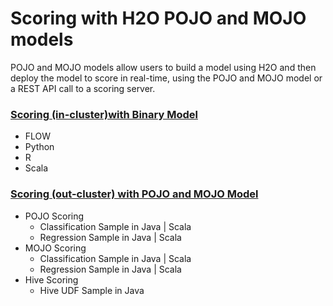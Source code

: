 # Scoring with H2O POJO and MOJO models #

POJO and MOJO models allow users to build a model using H2O and then deploy the model to score in real-time, using the POJO and MOJO model or a REST API call to a scoring server.

### [Scoring (in-cluster)with Binary Model](https://github.com/Avkash/mldl/blob/master/orgs/h2o/guide/scoring/h2o_scoring_incluster.md) ### 
   - FLOW
   - Python
   - R
   - Scala

### [Scoring (out-cluster) with POJO and MOJO Model](https://github.com/Avkash/mldl/blob/master/orgs/h2o/guide/scoring/h2o_scoring_outcluster.md) ### 
   - POJO Scoring
     - Classification Sample in Java | Scala
     - Regression Sample in Java | Scala
   - MOJO Scoring
     - Classification Sample in Java | Scala
     - Regression Sample in Java | Scala
   - Hive Scoring
     - Hive UDF Sample in Java
